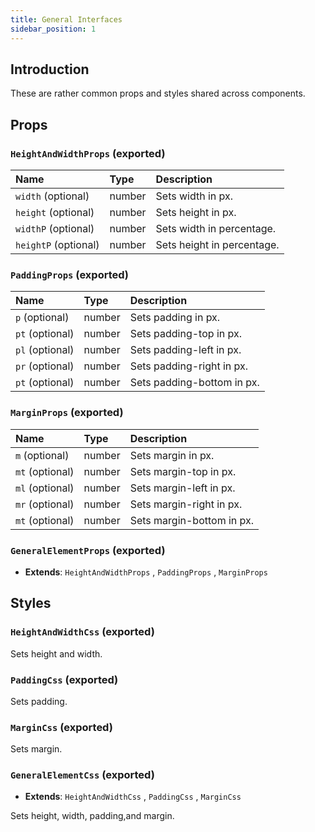 ```yaml
--- 
title: General Interfaces
sidebar_position: 1
---
```


## Introduction

These are rather common props and styles shared across components.

## Props

### `HeightAndWidthProps` (exported)

| Name | Type | Description                                                          |
| :--- | :--- | :------------------------------------------------------------------- |
| `width` (optional) | number | Sets width in px.
| `height` (optional) | number | Sets height in px.
| `widthP` (optional) | number | Sets width in percentage.
| `heightP` (optional) | number | Sets height in percentage.

### `PaddingProps` (exported)

| Name | Type | Description                                                          |
| :--- | :--- | :------------------------------------------------------------------- |
| `p` (optional) | number | Sets padding in px.
| `pt` (optional) | number | Sets padding-top in px.
| `pl` (optional) | number | Sets padding-left in px.
| `pr` (optional) | number | Sets padding-right in px.
| `pt` (optional) | number | Sets padding-bottom in px.

### `MarginProps` (exported)

| Name | Type | Description                                                          |
| :--- | :--- | :------------------------------------------------------------------- |
| `m` (optional) | number | Sets margin in px.
| `mt` (optional) | number | Sets margin-top in px.
| `ml` (optional) | number | Sets margin-left in px.
| `mr` (optional) | number | Sets margin-right in px.
| `mt` (optional) | number | Sets margin-bottom in px.

### `GeneralElementProps` (exported)
- **Extends**: `HeightAndWidthProps` , `PaddingProps` , `MarginProps`

## Styles

### `HeightAndWidthCss` (exported)

Sets height and width.

### `PaddingCss` (exported)

Sets padding.

### `MarginCss` (exported)

Sets margin.

### `GeneralElementCss` (exported)
- **Extends**: `HeightAndWidthCss` , `PaddingCss` , `MarginCss`

Sets height, width, padding,and margin.